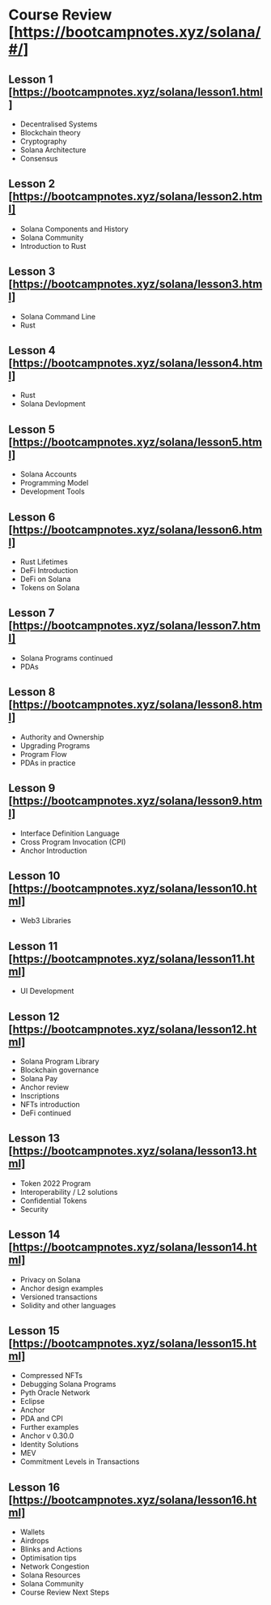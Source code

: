 # Course Review [https://bootcampnotes.xyz/solana/#/]
## Lesson 1 [https://bootcampnotes.xyz/solana/lesson1.html]
 - Decentralised Systems
 - Blockchain theory
 - Cryptography
 - Solana Architecture
 - Consensus
## Lesson 2 [https://bootcampnotes.xyz/solana/lesson2.html]
 - Solana Components and History
 - Solana Community
 - Introduction to Rust
## Lesson 3 [https://bootcampnotes.xyz/solana/lesson3.html]
 - Solana Command Line
 - Rust
## Lesson 4 [https://bootcampnotes.xyz/solana/lesson4.html]
 - Rust
 - Solana Devlopment
## Lesson 5 [https://bootcampnotes.xyz/solana/lesson5.html]
 - Solana Accounts
 - Programming Model
 - Development Tools
## Lesson 6 [https://bootcampnotes.xyz/solana/lesson6.html]
 - Rust Lifetimes
 - DeFi Introduction
 - DeFi on Solana
 - Tokens on Solana
## Lesson 7 [https://bootcampnotes.xyz/solana/lesson7.html]
 - Solana Programs continued
 - PDAs
## Lesson 8 [https://bootcampnotes.xyz/solana/lesson8.html]
 - Authority and Ownership
 - Upgrading Programs
 - Program Flow
 - PDAs in practice
## Lesson 9 [https://bootcampnotes.xyz/solana/lesson9.html]
 - Interface Definition Language
 - Cross Program Invocation (CPI)
 - Anchor Introduction
## Lesson 10 [https://bootcampnotes.xyz/solana/lesson10.html]
 - Web3 Libraries
## Lesson 11 [https://bootcampnotes.xyz/solana/lesson11.html]
 - UI Development
## Lesson 12 [https://bootcampnotes.xyz/solana/lesson12.html]
 - Solana Program Library
 - Blockchain governance
 - Solana Pay
 - Anchor review
 - Inscriptions
 - NFTs introduction
 - DeFi continued
## Lesson 13 [https://bootcampnotes.xyz/solana/lesson13.html]
 - Token 2022 Program
 - Interoperability / L2 solutions
 - Confidential Tokens
 - Security
## Lesson 14 [https://bootcampnotes.xyz/solana/lesson14.html]
 - Privacy on Solana
 - Anchor design examples
 - Versioned transactions
 - Solidity and other languages
## Lesson 15 [https://bootcampnotes.xyz/solana/lesson15.html]
 - Compressed NFTs
 - Debugging Solana Programs
 - Pyth Oracle Network
 - Eclipse
 - Anchor
 - PDA and CPI
 - Further examples
 - Anchor v 0.30.0
 - Identity Solutions
 - MEV
 - Commitment Levels in Transactions
## Lesson 16 [https://bootcampnotes.xyz/solana/lesson16.html]
 - Wallets
 - Airdrops
 - Blinks and Actions
 - Optimisation tips
 - Network Congestion
 - Solana Resources
 - Solana Community
 - Course Review
Next Steps
